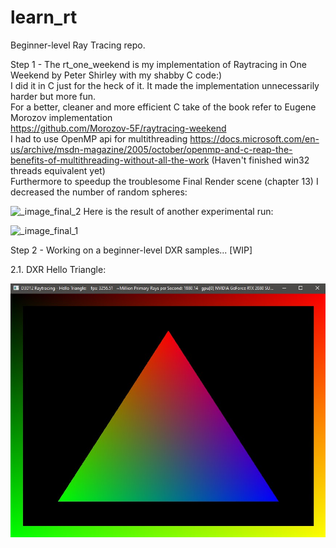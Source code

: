 # learn_rt
Beginner-level Ray Tracing repo.   

Step 1 - The rt_one_weekend is my implementation of Raytracing in One Weekend by Peter Shirley with my shabby C code:)  
I did it in C just for the heck of it. It made the implementation unnecessarily harder but more fun.   
For a better, cleaner and more efficient C take of the book refer to Eugene Morozov implementation   
https://github.com/Morozov-5F/raytracing-weekend  
I had to use OpenMP api for multithreading 
https://docs.microsoft.com/en-us/archive/msdn-magazine/2005/october/openmp-and-c-reap-the-benefits-of-multithreading-without-all-the-work
(Haven't finished win32 threads equivalent yet)   
Furthermore to speedup the troublesome Final Render scene (chapter 13) I decreased the number of random spheres:    
   
![_image_final_2](https://user-images.githubusercontent.com/74592722/125200521-d3151e80-e280-11eb-90e9-19df62b0fc11.jpg)
Here is the result of another experimental run:   
   
![_image_final_1](https://user-images.githubusercontent.com/74592722/125200548-e7591b80-e280-11eb-8f6f-ab95818b6a71.jpg)

Step 2 - Working on a beginner-level DXR samples... [WIP]   

2.1. DXR Hello Triangle:    
   
![dxr hello tri](https://github.com/omd24/learn_rt/blob/65f8732b7b51c2552a3450d463703d6be3332607/dxr_101_tutorials/dxr_hello_triangle/dxr_hello_tri.jpg)

